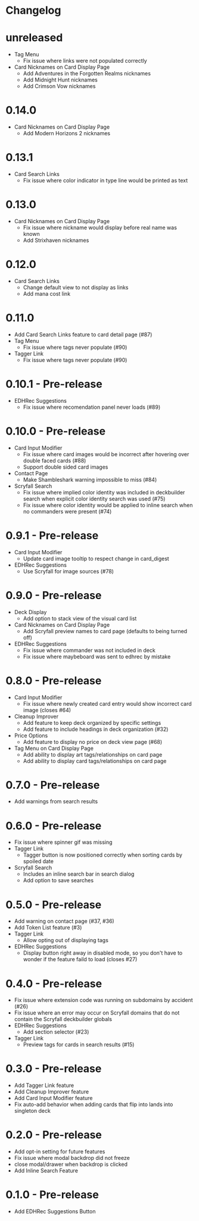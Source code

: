 # Changelog

# unreleased

- Tag Menu
  - Fix issue where links were not populated correctly
- Card Nicknames on Card Display Page
  - Add Adventures in the Forgotten Realms nicknames
  - Add Midnight Hunt nicknames
  - Add Crimson Vow nicknames

# 0.14.0

- Card Nicknames on Card Display Page
  - Add Modern Horizons 2 nicknames

# 0.13.1

- Card Search Links
  - Fix issue where color indicator in type line would be printed as text

# 0.13.0

- Card Nicknames on Card Display Page
  - Fix issue where nickname would display before real name was known
  - Add Strixhaven nicknames

# 0.12.0

- Card Search Links
  - Change default view to not display as links
  - Add mana cost link

# 0.11.0

- Add Card Search Links feature to card detail page (#87)
- Tag Menu
  - Fix issue where tags never populate (#90)
- Tagger Link
  - Fix issue where tags never populate (#90)

# 0.10.1 - Pre-release

- EDHRec Suggestions
  - Fix issue where recomendation panel never loads (#89)

# 0.10.0 - Pre-release

- Card Input Modifier
  - Fix issue where card images would be incorrect after hovering over double faced cards (#88)
  - Support double sided card images
- Contact Page
  - Make Shambleshark warning impossible to miss (#84)
- Scryfall Search
  - Fix issue where implied color identity was included in deckbuilder search when explicit color identity search was used (#75)
  - Fix issue where color identity would be applied to inline search when no commanders were present (#74)

# 0.9.1 - Pre-release

- Card Input Modifier
  - Update card image tooltip to respect change in card_digest
- EDHRec Suggestions
  - Use Scryfall for image sources (#78)

# 0.9.0 - Pre-release

- Deck Display
  - Add option to stack view of the visual card list
- Card Nicknames on Card Display Page
  - Add Scryfall preview names to card page (defaults to being turned off)
- EDHRec Suggestions
  - Fix issue where commander was not included in deck
  - Fix issue where maybeboard was sent to edhrec by mistake

# 0.8.0 - Pre-release

- Card Input Modifier
  - Fix issue where newly created card entry would show incorrect card image (closes #64)
- Cleanup Improver
  - Add feature to keep deck organized by specific settings
  - Add feature to include headings in deck organization (#32)
- Price Options
  - Add feature to display no price on deck view page (#68)
- Tag Menu on Card Display Page
  - Add ability to display art tags/relationships on card page
  - Add ability to display card tags/relationships on card page

# 0.7.0 - Pre-release

- Add warnings from search results

# 0.6.0 - Pre-release

- Fix issue where spinner gif was missing
- Tagger Link
  - Tagger button is now positioned correctly when sorting cards by spoiled date
- Scryfall Search
  - Includes an inline search bar in search dialog
  - Add option to save searches

# 0.5.0 - Pre-release

- Add warning on contact page (#37, #36)
- Add Token List feature (#3)
- Tagger Link
  - Allow opting out of displaying tags
- EDHRec Suggestions
  - Display button right away in disabled mode, so you don't have to wonder if the feature faild to load (closes #27)

# 0.4.0 - Pre-release

- Fix issue where extension code was running on subdomains by accident (#26)
- Fix issue where an error may occur on Scryfall domains that do not contain the Scryfall deckbuilder globals
- EDHRec Suggestions
  - Add section selector (#23)
- Tagger Link
  - Preview tags for cards in search results (#15)

# 0.3.0 - Pre-release

- Add Tagger Link feature
- Add Cleanup Improver feature
- Add Card Input Modifier feature
- Fix auto-add behavior when adding cards that flip into lands into singleton deck

# 0.2.0 - Pre-release

- Add opt-in setting for future features
- Fix issue where modal backdrop did not freeze
- close modal/drawer when backdrop is clicked
- Add Inline Search Feature

# 0.1.0 - Pre-release

- Add EDHRec Suggestions Button
